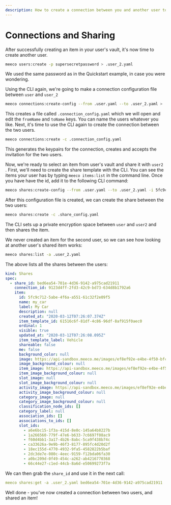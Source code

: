 ```yaml
---
description: How to create a connection between you and another user to share data
---
```


# Connections and Sharing

After successfully creating an item in your user's vault, it's now time to create another user.

```bash
meeco users:create -p supersecretpassword > .user_2.yaml
```

We used the same password as in the Quickstart example, in case you were wondering.

Using the CLI again, we're going to make a connection configuration file between `user` and `user_2`

```bash
meeco connections:create-config --from .user.yaml --to .user_2.yaml > .connection_config.yaml
```

This creates a file called `.connection_config.yaml` which we will open and edit the `fromName` and `toName` keys. You can name the users whatever you like. Next, it's time to use the CLI again to create the connection between the two users.

```bash
meeco connections:create -c .connection_config.yaml
```

This generates the keypairs for the connection, creates and accepts the invitation for the two users.

Now, we're ready to select an item from user's vault and share it with `user2` . First, we'll need to create the share template with the CLI. You can see the items your user has by typing `meeco items:list` in the command line. Once you have have the id, add it to the following CLI command:

```bash
meeco shares:create-config --from .user.yaml --to .user_2.yaml -i 5fc9c712-5abe-4f6a-a551-61c32f2e09f5 > .share_config.yaml
```

After this configuration file is created, we can create the share between the two users:

```bash
meeco shares:create -c .share_config.yaml
```

The CLI sets up a private encryption space between `user` and `user2` and then shares the item.

We never created an item for the second user, so we can see how looking at another user's shared item works:

```bash
meeco shares:list -a .user_2.yaml
```

The above lists all the shares between the users:

```yaml
kind: Shares
spec:
  - share_id: bed6ea54-701e-4d36-9142-a975cad21911
    connection_id: 9123d4ff-2fd3-42c9-bd73-634d8b1792a6
    item:
      id: 5fc9c712-5abe-4f6a-a551-61c32f2e09f5
      name: my_car
      label: My Car
      description: null
      created_at: "2020-03-12T07:26:07.374Z"
      item_template_id: 61516c6f-81df-4c86-96df-8af915f0aec0
      ordinal: 1
      visible: true
      updated_at: "2020-03-12T07:26:08.095Z"
      item_template_label: Vehicle
      shareable: false
      me: false
      background_color: null
      image: https://api-sandbox.meeco.me/images/ef8ef92e-e4be-4f50-bfce-774a608098ca
      image_background_colour: null
      item_image: https://api-sandbox.meeco.me/images/ef8ef92e-e4be-4f50-bfce-774a608098ca
      item_image_background_colour: null
      slot_image: null
      slot_image_background_colour: null
      activity_image: https://api-sandbox.meeco.me/images/ef8ef92e-e4be-4f50-bfce-774a608098ca
      activity_image_background_colour: null
      category_image: null
      category_image_background_colour: null
      classification_node_ids: []
      category_label: null
      association_ids: []
      associations_to_ids: []
      slot_ids:
        - a6e6bc15-1f3a-415d-8e0c-145a64b8227b
        - 1a266560-779f-47e6-b633-7c6697f08ac9
        - f60d4bb1-3a17-4b26-8abc-5ca9f438b74c
        - ca33626a-9e9b-46f3-8177-895fc4d20d2f
        - 18ec155d-4770-4932-9fa5-4582822b5baf
        - 2dc3de7e-080c-4eec-9159-f12bda06fa30
        - a0bc209d-0f49-454c-a262-ab4216770368
        - 66c44e27-c1ed-44cb-8a6d-e50699273f7a
```

We can then grab the `share_id` and use it in the next call:

```yaml
meeco shares:get -a .user_2.yaml bed6ea54-701e-4d36-9142-a975cad21911
```

Well done - you've now created a connection between two users, and shared an item!

